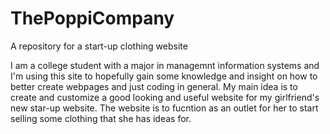 # ThePoppiCompany
A repository for a start-up clothing website

I am a college student with a major in managemnt information systems and I'm using this site to hopefully gain some knowledge and insight on how to better create webpages and just coding in general. My main idea is to create and customize a good looking and useful website for my girlfriend's new star-up website. The website is to fucntion as an outlet for her to start selling some clothing that she has ideas for.
